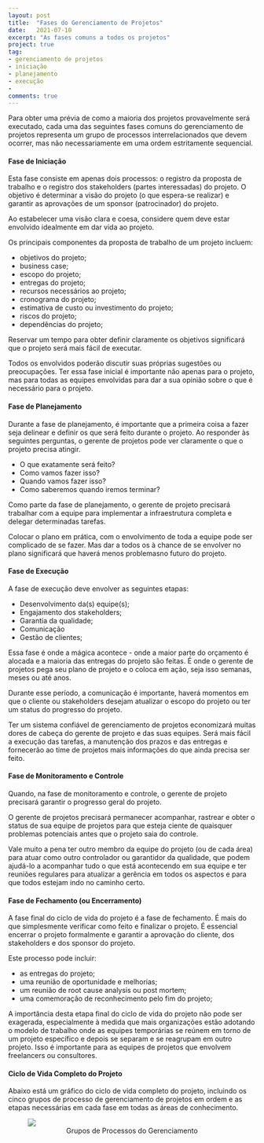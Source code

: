 ```yaml
---
layout: post
title:  "Fases do Gerenciamento de Projetos"
date:   2021-07-10
excerpt: "As fases comuns a todos os projetos"
project: true
tag:
- gerenciamento de projetos
- iniciação
- planejamento
- execução
- 
comments: true
---
```

Para obter uma prévia de como a maioria dos projetos provavelmente será executado, cada uma das seguintes fases comuns do gerenciamento de projetos representa um grupo de processos interrelacionados que devem ocorrer, mas não necessariamente em uma ordem estritamente sequencial.

#### Fase de Iniciação
Esta fase consiste em apenas dois processos: o registro da proposta de trabalho e o registro dos stakeholders (partes interessadas) do projeto. O objetivo é determinar a visão do projeto (o que espera-se realizar) e garantir as aprovações de um sponsor (patrocinador) do projeto.

Ao estabelecer uma visão clara e coesa, considere quem deve estar envolvido idealmente em dar vida ao projeto.

Os principais componentes da proposta de trabalho de um projeto incluem:

- objetivos do projeto;
- business case;
- escopo do projeto;
- entregas do projeto;
- recursos necessários ao projeto;
- cronograma do projeto;
- estimativa de custo ou investimento do projeto;
- riscos do projeto;
- dependências do projeto;

Reservar um tempo para obter definir claramente os objetivos significará que o projeto será mais fácil de executar.

Todos os envolvidos poderão discutir suas próprias sugestões ou preocupações. Ter essa fase inicial é importante não apenas para o projeto, mas para todas as equipes envolvidas para dar a sua opinião sobre o que é necessário para o projeto.

#### Fase de Planejamento
Durante a fase de planejamento, é importante que a primeira coisa a fazer seja delinear e definir os que será feito durante o projeto. Ao responder às seguintes perguntas, o gerente de projetos pode ver claramente o que o projeto precisa atingir.

- O que exatamente será feito?
- Como vamos fazer isso?
- Quando vamos fazer isso?
- Como saberemos quando iremos terminar?

Como parte da fase de planejamento, o gerente de projeto precisará trabalhar com a equipe para implementar a infraestrutura completa e delegar determinadas tarefas. 

Colocar o plano em prática, com o envolvimento de toda a equipe pode ser complicado de se fazer. Mas dar a todos os à chance de se envolver no plano significará que haverá menos problemasno futuro do projeto.

#### Fase de Execução
A fase de execução deve envolver as seguintes etapas:

- Desenvolvimento da(s) equipe(s);
- Engajamento dos stakeholders;
- Garantia da qualidade;
- Comunicação
- Gestão de clientes;

Essa fase é onde a mágica acontece - onde a maior parte do orçamento é alocada e a maioria das entregas do projeto são feitas. É onde o gerente de projetos pega seu plano de projeto e o coloca em ação, seja isso semanas, meses ou até anos.

Durante esse período, a comunicação é importante, haverá momentos em que o cliente ou stakeholders desejam atualizar o escopo do projeto ou ter um status do progresso do projeto.

Ter um sistema confiável de gerenciamento de projetos economizará muitas dores de cabeça do gerente de projeto e das suas equipes. Será mais fácil a execução das tarefas, a manutenção dos prazos e das entregas e fornecerão ao time de projetos mais informações do que ainda precisa ser feito.

#### Fase de Monitoramento e Controle
Quando, na fase de monitoramento e controle, o gerente de projeto precisará garantir o progresso geral do projeto.

O gerente de projetos precisará permanecer acompanhar, rastrear e obter o status de sua equipe de projetos para que esteja ciente de quaisquer problemas potenciais antes que o projeto saia do controle.

Vale muito a pena ter outro membro da equipe do projeto (ou de cada área) para atuar como outro controlador ou garantidor da qualidade, que podem ajudá-lo a acompanhar tudo o que está acontecendo em sua equipe e ter reuniões regulares para atualizar a gerência em todos os aspectos e para que todos estejam indo no caminho certo.

#### Fase de Fechamento (ou Encerramento)
A fase final do ciclo de vida do projeto é a fase de fechamento. É mais do que simplesmente verificar como feito e finalizar o projeto. É essencial encerrar o projeto formalmente e garantir a aprovação do cliente, dos stakeholders e dos sponsor do projeto.

Este processo pode incluir:

- as entregas do projeto;
- uma reunião de oportunidade e melhorias;
- um reunião de root cause analysis ou post mortem;
- uma comemoração de reconhecimento pelo fim do projeto;

A importância desta etapa final do ciclo de vida do projeto não pode ser exagerada, especialmente à medida que mais organizações estão adotando o modelo de trabalho onde as equipes temporárias se reúnem em torno de um projeto específico e depois se separam e se reagrupam em outro projeto. Isso é importante para as equipes de projetos que envolvem freelancers ou consultores.

#### Ciclo de Vida Completo do Projeto
Abaixo está um gráfico do ciclo de vida completo do projeto, incluindo os cinco grupos de processo de gerenciamento de projetos em ordem e as etapas necessárias em cada fase em todas as áreas de conhecimento.

<figure>
	<a href="http://marcelocamera.github.io/assets/img/grupos-de-processos.webp"><img src="http://marcelocamera.github.io/assets/img/grupos-de-processos.webp"></a>
	<figcaption><center><a>Grupos de Processos do Gerenciamento</a></center></figcaption>
</figure>

